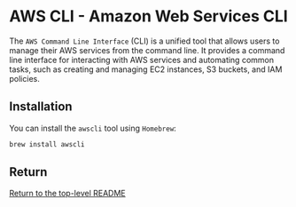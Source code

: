 # AWS CLI - Amazon Web Services CLI

The `AWS Command Line Interface` (CLI) is a unified tool that allows users to manage their AWS services from the command line.
It provides a command line interface for interacting with AWS services and automating common tasks, such as creating and managing EC2 instances, S3 buckets, and IAM policies.

## Installation

You can install the `awscli` tool using `Homebrew`:

```bash
brew install awscli
```

## Return

[Return to the top-level README](./../../README.md)
